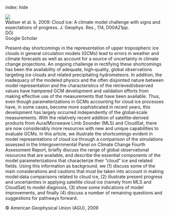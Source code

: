 index: hide

<div class="Citation">
    <div class="Citation-thumb CitationThumb-linked"  data-href="https://doi.org/10.1029/2008jd010015">
      <img src="https://static.claimspace.cloud/climate-study-static/refs/thumbs/9/Waliser_et_al_2009b-thumb.png" />
    </div>

  <div class="Citation-body">
    <div class="Citation-text">Waliser et al. b, 2009: Cloud ice: A climate model challenge with signs and expectations of progress. <span class="Article-journal">J. Geophys. Res., </span><span class="Article-volume">114, </span>D00A21pp.</div>
    <div class="Citation-links">
      <div class="CitationLink" data-href="https://doi.org/10.1029/2008jd010015">
        <div class="CitationLink-icon CitationLink-Doi"></div>
        <div class="CitationLink-text">DOI</div>
      </div>
      <div class="CitationLink" data-href="https://scholar.google.com/scholar?q=10.1029/2008jd010015">
        <div class="CitationLink-icon CitationLink-Scholar"></div>
        <div class="CitationLink-text">Google Scholar</div>
      </div>
    </div>
  </div>
</div>

Present‐day shortcomings in the representation of upper tropospheric ice clouds in general circulation models (GCMs) lead to errors in weather and climate forecasts as well as account for a source of uncertainty in climate change projections. An ongoing challenge in rectifying these shortcomings has been the availability of adequate, high‐quality, global observations targeting ice clouds and related precipitating hydrometeors. In addition, the inadequacy of the modeled physics and the often disjointed nature between model representation and the characteristics of the retrieved/observed values have hampered GCM development and validation efforts from making effective use of the measurements that have been available. Thus, even though parameterizations in GCMs accounting for cloud ice processes have, in some cases, become more sophisticated in recent years, this development has largely occurred independently of the global‐scale measurements. With the relatively recent addition of satellite‐derived products from Aura/Microwave Limb Sounder (MLS) and CloudSat, there are now considerably more resources with new and unique capabilities to evaluate GCMs. In this article, we illustrate the shortcomings evident in model representations of cloud ice through a comparison of the simulations assessed in the Intergovernmental Panel on Climate Change Fourth Assessment Report, briefly discuss the range of global observational resources that are available, and describe the essential components of the model parameterizations that characterize their “cloud” ice and related fields. Using this information as background, we (1) discuss some of the main considerations and cautions that must be taken into account in making model‐data comparisons related to cloud ice, (2) illustrate present progress and uncertainties in applying satellite cloud ice (namely from MLS and CloudSat) to model diagnosis, (3) show some indications of model improvements, and finally (4) discuss a number of remaining questions and suggestions for pathways forward.

<div class="Citation-copy">
&copy; American Geophysical Union (AGU), 2009
</div>